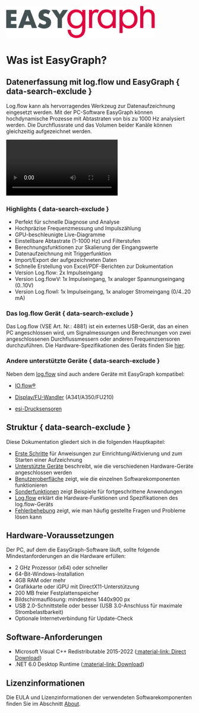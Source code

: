 <img src="img/easygraph_logo.svg" alt="header" width="400"/>

# Was ist EasyGraph? 

## Datenerfassung mit log.flow und EasyGraph { data-search-exclude }
Log.flow kann als hervorragendes Werkzeug zur Datenaufzeichnung eingesetzt werden. Mit der PC-Software EasyGraph können hochdynamische Prozesse mit Abtastraten von bis zu 
1000 Hz analysiert werden. Die Durchflussrate und das Volumen beider Kanäle können gleichzeitig aufgezeichnet werden.

<video controls autoplay loop src="img/easygraphdemo.mp4"> </video>  

### Highlights { data-search-exclude }

- Perfekt für schnelle Diagnose und Analyse
- Hochpräzise Frequenzmessung und Impulszählung
- GPU-beschleunigte Live-Diagramme 
- Einstellbare Abtastrate (1-1000 Hz) und Filterstufen
- Berechnungsfunktionen zur Skalierung der Eingangswerte
- Datenaufzeichnung mit Triggerfunktion
- Import/Export der aufgezeichneten Daten
- Schnelle Erstellung von Excel/PDF-Berichten zur Dokumentation
- Version Log.flow: 2x Impulseingang
- Version Log.flowV: 1x Impulseingang, 1x analoger Spannungseingang (0..10V)
- Version Log.flowI: 1x Impulseingang, 1x analoger Stromeingang (0/4..20 mA)

### Das log.flow Gerät { data-search-exclude }

Das Log.flow (VSE Art. Nr.: 4881) ist ein externes USB-Gerät, das an einen PC angeschlossen wird, um Signalmessungen und Berechnungen von zwei angeschlossenen Durchflussmessern oder anderen Frequenzsensoren durchzuführen. Die Hardware-Spezifikationen des Geräts finden Sie [hier](logflow.md "Log.flow Device Description").

### Andere unterstützte Geräte { data-search-exclude }



Neben dem [log.flow](devices.md#logflow-datalogging-system) sind auch andere Geräte mit EasyGraph kompatibel:

- [IO.flow®](devices.md#ioflow-with-usb-master)

- [Display/FU-Wandler](devices.md#displayfu-wandler-rs232) (A341/A350/FU210)

- [esi-Drucksensoren](devices.md#esi-usb-pressure-sensor)

## Struktur { data-search-exclude }

Diese Dokumentation gliedert sich in die folgenden Hauptkapitel:

* [Erste Schritte](gettingstarted.md) für Anweisungen zur Einrichtung/Aktivierung und zum Starten einer Aufzeichnung
* [Unterstützte Geräte](devices.md) beschreibt, wie die verschiedenen Hardware-Geräte angeschlossen werden 
* [Benutzeroberfläche](uiguide.md) zeigt, wie die einzelnen Softwarekomponenten funktionieren
* [Sonderfunktionen](advanced.md) zeigt Beispiele für fortgeschrittene Anwendungen 
* [Log.flow](logflow.md) erklärt die Hardware-Funktionen und Spezifikationen des log.flow-Geräts
* [Fehlerbehebung](faqs.md) zeigt, wie man häufig gestellte Fragen und Probleme lösen kann



## Hardware-Voraussetzungen

Der PC, auf dem die EasyGraph-Software läuft, sollte folgende Mindestanforderungen an die Hardware erfüllen:

* 2 GHz Prozessor (x64) oder schneller
* 64-Bit-Windows-Installation
* 4GB RAM oder mehr
* Grafikkarte oder iGPU mit DirectX11-Unterstützung
* 200 MB freier Festplattenspeicher
* Bildschirmauflösung: mindestens 1440x900 px
* USB 2.0-Schnittstelle oder besser (USB 3.0-Anschluss für maximale Strombelastbarkeit)
* Optionale Internetverbindung für Update-Check

## Software-Anforderungen

* Microsoft Visual C++ Redistributable 2015-2022 ([:material-link: Direct Download](https://aka.ms/vs/17/release/vc_redist.x64.exe))
* .NET 6.0 Desktop Runtime ([:material-link: Download](https://dotnet.microsoft.com/en-us/download/dotnet/6.0))

## Lizenzinformationen

Die EULA und Lizenzinformationen der verwendeten Softwarekomponenten finden Sie im Abschnitt [About](about.md).
